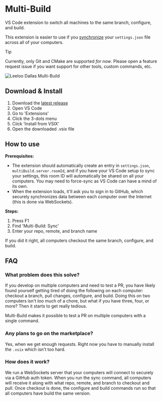 # Multi-Build

VS Code extension to switch all machines to the same branch, configure, and build.

This extension is easier to use if you [synchronize](https://code.visualstudio.com/docs/configure/settings-sync)
your `settings.json` file across all of your computers.

> [!TIP]
> Currently, only Git and CMake are supported _for now_.
> Please open a feature request issue if you want support for other tools, custom commands, etc.

![Leeloo Dallas Multi-Build](https://github.com/user-attachments/assets/ae110ac8-959e-4a75-872d-be80bc079b6a)

## Download & Install

1. Download the [latest release](https://github.com/symless/multi-build/releases)
2. Open VS Code
3. Go to 'Extensions'
4. Click the 3-dots menu
5. Ciick 'Install from VSIX'
6. Open the downloaded .vsix file

## How to use

**Prerequisites:**
- The extension should automatically create an entry in `settings.json`, `multiBuild.server.roomId`, and if you
  have your VS Code setup to sync your settings, this room ID will automatically be shared on all your computers.
  You may need to force-sync as VS Code can have a mind of its own.
- When the extension loads, it'll ask you to sign in to GitHub, which securely synchronizes data between each
  computer over the Internet (this is done via WebSockets).

**Steps:**
1. Press F1
3. Find 'Multi-Build: Sync'
4. Enter your repo, remote, and branch name

If you did it right, all computers checkout the same branch, configure, and build.

## FAQ

### What problem does this solve?

If you develop on multiple computers and need to test a PR, you have likely found yourself getting tired of doing 
the following on each computer: checkout a branch, pull changes, configure, and build. Doing this on two computers
isn't _too_ much of a chore, but what if you have three, four, or more? Then it starts to get really tedious.

Multi-Build makes it possible to test a PR on multiple computers with a single command.

### Any plans to go on the marketplace?

Yes, when we get enough requests. Right now you have to manually install the `.vsix` which isn't too hard.

### How does it work?

We run a WebSockets server that your computers will connect to securely via a GitHub auth token.
When you run the sync command, all computers will receive it along with what repo, remote, and branch to checkout and pull.
Once checkout is done, the configure and build commands run so that all computers have build the same version.
